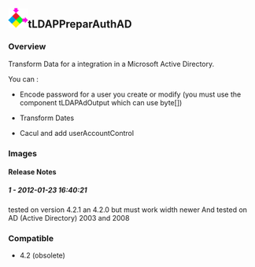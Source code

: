 ## <img src='./logo.jpg' width='40' height='40'>tLDAPPreparAuthAD

### Overview
Transform Data for a integration in a Microsoft Active Directory.

You can :

- Encode password  for a user you create or modify (you must use the component tLDAPAdOutput which can use byte[])

- Transform Dates

- Cacul and add userAccountControl 

### Images




#### Release Notes

##### 1 - 2012-01-23 16:40:21
tested on version 4.2.1 an 4.2.0  but must work width newer
And tested on AD (Active Directory) 2003 and 2008

### Compatible
 -  4.2 (obsolete)